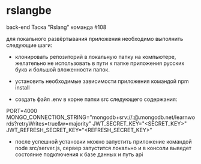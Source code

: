 # rslangbe

back-end Таска "Rslang" команда #108

для локального развёртывания приложения необходимо выполнить следующие шаги:

- клонировать репозиторий в локальную папку на компьютере, желательно не использовать в пути к папке приложения русских букв и большой вложенности папок.

- установить необходимые зависимости приложения командой npm install

- создать файл .env в корне папки src следующего содержания:

PORT=4000
MONGO_CONNECTION_STRING="mongodb+srv://<LOGIN>:<PASSWORD>@<URL>.mongodb.net/learnwords?retryWrites=true&w=majority"
JWT_SECRET_KEY="<SECRET_KEY>"
JWT_REFRESH_SECRET_KEY="<REFRESH_SECRET_KEY>"

- после успешной установки можно запустить приложение командой node src/server.js, 
  сервер запустится локально и в консоли выведет состояние подключения к базе данных и путь api
